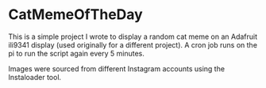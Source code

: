 <h1>CatMemeOfTheDay</h1>

This is a simple project I wrote to display a random cat meme on an Adafruit ili9341 display (used originally for
a different project). A cron job runs on the pi to run the script again every 5 minutes.

Images were sourced from different Instagram accounts using the Instaloader tool.